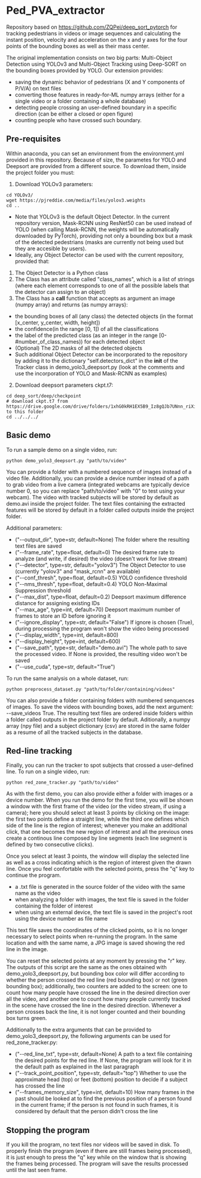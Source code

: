 # Ped_PVA_extractor

Repository based on https://github.com/ZQPei/deep_sort_pytorch for tracking pedestrians in videos or image sequences and calculating the instant position, velocity and acceleration on the x and y axes for the four points of the bounding boxes as well as their mass center.

The original implementation consists on two big parts: Multi-Object Detection using YOLOv3 and Multi-Object Tracking using Deep-SORT on the bounding boxes provided by YOLO. Our extension provides:
* saving the dynamic behavior of pedestrians (X and Y components of P/V/A) on text files
* converting those features in ready-for-ML numpy arrays (either for a single video or a folder containing a whole database)
* detecting people crossing an user-defined boundary in a specific direction (can be either a closed or open figure)
* counting people who have crossed such boundary.

## Pre-requisites
Within anaconda, you can set an environment from the environment.yml provided in this repository. Because of size, the parametes for YOLO and Deepsort are provided from a different source. To download them, inside the project folder you must:

1. Download YOLOv3 parameters:
```
cd YOLOv3/
wget https://pjreddie.com/media/files/yolov3.weights
cd ..
```
* Note that YOLOv3 is the default Object Detector. In the current repository version, Mask-RCNN using ResNet50 can be used instead of YOLO (when calling Mask-RCNN, the weights will be automatically downloaded by PyTorch), providing not only a bounding box but a mask of the detected pedestrians (masks are currently not being used but they are accesible by users).
* Ideally, any Object Detector can be used with the current repository, provided that:
 1) The Object Detector is a Python class
 2) The Class has an attribute called "class_names", which is a list of strings (where each element corresponds to one of all the possible labels that the detector can assign to an object)
 3) The Class has a __call__ function that accepts as argument an image (numpy array) and returns (as numpy arrays):
  * the bounding boxes of all (any class) the detected objects (in the format \[x_center, y_center, width, height])
  * the confidence(in the range \[0, 1]) of all the classifications
  * the label of the predicted class (as an integer in the range \[0-#number_of_class_names)) for each detected object
  * (Optional) The 2D masks of all the detected objects
 * Such additional Object Detector can be incorporated to the repository by adding it to the dictionary "self.detectors_dict" in the __init__ of the Tracker class in demo_yolo3_deepsort.py (look at the comments and use the incorporation of YOLO and Mask-RCNN as examples)

2. Download deepsort parameters ckpt.t7:
```
cd deep_sort/deep/checkpoint
# download ckpt.t7 from 
https://drive.google.com/drive/folders/1xhG0kRH1EX5B9_Iz8gQJb7UNnn_riXi6 to this folder
cd ../../../
```  

## Basic demo
To run a sample demo on a single video, run: 
```
python demo_yolo3_deepsort.py "path/to/video"
```
You can provide a folder with a numbered sequence of images instead of a video file. Additionally, you can provide a device number instead of a path to grab video from a live camera (integrated webcams are typically device number 0, so you can replace "path/to/video" with "0" to test using your webcam). The video with tracked subjects will be stored by default as demo.avi inside the project folder. The text files containing the extracted features will be stored by default in a folder called outputs inside the project folder.

Additional parameters:

* ("--output_dir", type=str, default=None) The folder where the resulting text files are saved
* ("--frame_rate", type=float, default=0) The desired frame rate to analyze (and write, if desired) the video (doesn't work for live stream)
* ("--detector", type=str, default="yolov3") The Object Detector to use (currently "yolov3" and "mask_rcnn" are available)
* ("--conf_thresh", type=float, default=0.5) YOLO confidence threshold 
* ("--nms_thresh", type=float, default=0.4) YOLO Non-Maximal Suppression threshold
* ("--max_dist", type=float, default=0.2) Deepsort maximum difference distance for assigning existing IDs 
* ("--max_age", type=int, default=70) Deepsort maximum number of frames to store an ID before ignoring it
* ("--ignore_display", type=str, default="False") If ignore is chosen (True), during processing the program won't show the video being processed
* ("--display_width", type=int, default=800)
* ("--display_height", type=int, default=600)
* ("--save_path", type=str, default="demo.avi") The whole path to save the processed video. If None is provided, the resulting video won't be saved
* ("--use_cuda", type=str, default="True")

To run the same analysis on a whole dataset, run: 
```
python preprocess_dataset.py "path/to/folder/containing/videos"
```
You can also provide a folder containing folders with numbered senquences of images. To save the videos with bounding boxes, add the next argument: --save_videos True. The resulting text files are ordered inside folders within a folder called outputs in the project folder by default. Aditionally, a numpy array (npy file) and a subject dictionary (csv) are stored in the same folder as a resume of all the tracked subjects in the database.

## Red-line tracking
Finally, you can run the tracker to spot subjects that crossed a user-defined line. To run on a single video, run:
```
python red_zone_tracker.py "path/to/video"
```
As with the first demo, you can also provide either a folder with images or a device number. When you run the demo for the first time, you will be shown a window with the first frame of the video (or the video stream, if using a camera); here you should select at least 3 points by clicking on the image: the first two points define a straight line, while the third one defines which side of the line is the region of interest; whenever you make an additional click, that one becomes the new region of interest and all the previous ones create a continous line composed by line segments (each line segment is defined by two consecutive clicks).

Once you select at least 3 points, the window will display the selected line as well as a cross indicating which is the region of interest given the drawn line. Once you feel confortable with the selected points, press the "q" key to continue the program.

* a .txt file is generated in the source folder of the video with the same name as the video
* when analyzing a folder with images, the text file is saved in the folder containing the folder of interest
* when using an external device, the text file is saved in the project's root using the device number as file name

This text file saves the coordinates of the clicked points, so it is no longer necessary to select points when re-running the program. In the same location and with the same name, a JPG image is saved showing the red line in the image.

You can reset the selected points at any moment by pressing the "r" key. The outputs of this script are the same as the ones obtained with demo_yolo3_deepsort.py, but bounding box color will differ according to whether the person crossed the red line (red bounding box) or not (green bounding box); additionally, two counters are added to the screen: one to count how many people have crossed the line in the desired direction over all the video, and another one to count how many people currently tracked in the scene have crossed the line in the desired direction. Whenever a person crosses back the line, it is not longer counted and their bounding box turns green.

Additionally to the extra arguments that can be provided to demo_yolo3_deepsort.py, the following arguments can be used for red_zone_tracker.py:

* ("--red_line_txt", type=str, default=None) A path to a text file containing the desired points for the red line. If None, the program will look for it in the default path as explained in the last paragraph
* ("--track_point_position", type=str, default="top") Whether to use the approximate head (top) or feet (bottom) position to decide if a subject has crossed the line
* ("--frames_memory_size", type=int, default=10) How many frames in the past should be looked at to find the previous position of a person found in the current frame; if the person is not found in such frames, it is considered by default that the person didn't cross the line

## Stopping the program
If you kill the program, no text files nor videos will be saved in disk. To properly finish the program (even if there are still frames being processed), it is just enough to press the "q" key while on the window that is showing the frames being processed. The program will save the results processed until the last seen frame.
